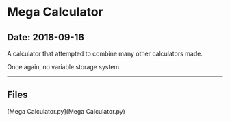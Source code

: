 # Mega Calculator

## Date: 2018-09-16

A calculator that attempted to combine many other calculators made.

Once again, no variable storage system.

-----

## Files

[Mega Calculator.py](Mega Calculator.py)